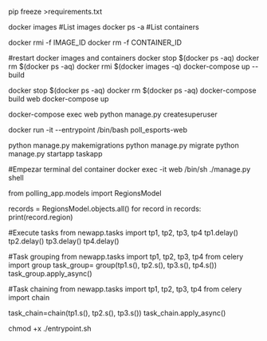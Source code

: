 pip freeze >requirements.txt

docker images #List images
docker ps -a #List containers

docker rmi -f IMAGE_ID
docker rm -f CONTAINER_ID

#restart docker images and containers
docker stop $(docker ps -aq)
docker rm $(docker ps -aq)
docker rmi $(docker images -q)
docker-compose up --build

docker stop $(docker ps -aq)
docker rm $(docker ps -aq)
docker-compose build web 
docker-compose up

docker-compose exec web python manage.py createsuperuser


docker run -it --entrypoint /bin/bash poll_esports-web        

python manage.py makemigrations
python manage.py migrate
python manage.py startapp taskapp

#Empezar terminal del container
docker exec -it web /bin/sh
./manage.py shell

from polling_app.models import RegionsModel

records = RegionsModel.objects.all()
for record in records:
    print(record.region)

#Execute tasks
from newapp.tasks import tp1, tp2, tp3, tp4
tp1.delay()
tp2.delay()
tp3.delay()
tp4.delay()

#Task grouping
from newapp.tasks import tp1, tp2, tp3, tp4
from celery import group
task_group= group(tp1.s(), tp2.s(), tp3.s(), tp4.s())
task_group.apply_async()

#Task chaining
from newapp.tasks import tp1, tp2, tp3, tp4
from celery import chain

task_chain=chain(tp1.s(), tp2.s(), tp3.s())
task_chain.apply_async()


chmod +x ./entrypoint.sh